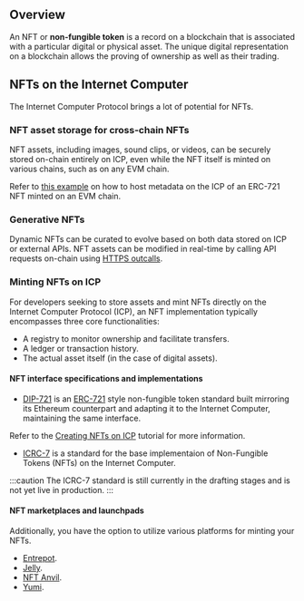 ## Overview

An NFT or **non-fungible token** is a record on a blockchain that is associated with a particular digital or physical asset. The unique digital representation on a blockchain allows the proving of ownership as well as their trading.

## NFTs on the Internet Computer

The Internet Computer Protocol brings a lot of potential for NFTs. 

### NFT asset storage for cross-chain NFTs

NFT assets, including images, sound clips, or videos, can be securely stored on-chain entirely on ICP, even while the NFT itself is minted on various chains, such as on any EVM chain.

Refer to [this example](https://github.com/domwoe/erc-721-ic-assets) on how to host metadata on the ICP of an ERC-721 NFT minted on an EVM chain.

### Generative NFTs 

Dynamic NFTs can be curated to evolve based on both data stored on ICP or external APIs. NFT assets can be modified in real-time by calling API requests on-chain using [HTTPS outcalls](/https-outcalls).

### Minting NFTs on ICP

For developers seeking to store assets and mint NFTs directly on the Internet Computer Protocol (ICP), an NFT implementation typically encompasses three core functionalities:

- A registry to monitor ownership and facilitate transfers.
- A ledger or transaction history.
- The actual asset itself (in the case of digital assets).

#### NFT interface specifications and implementations

- [DIP-721](https://github.com/Psychedelic/DIP721) is an [ERC-721](https://eips.ethereum.org/EIPS/eip-721) style non-fungible token standard built mirroring its Ethereum counterpart and adapting it to the Internet Computer, maintaining the same interface.

Refer to the [Creating NFTs on ICP](https://internetcomputer.org/docs/current/tutorials/developer-journey/level-5/5.4-NFT-tutorial#icrc-7) tutorial for more information.

- [ICRC-7](https://github.com/dfinity/ICRC/tree/54d98a82a626daad6f674f1b8e6b815785f6c8c5/ICRCs/ICRC-7) is a standard for the base implementaion of Non-Fungible Tokens (NFTs) on the Internet Computer.

:::caution
The ICRC-7 standard is still currently in the drafting stages and is not yet live in production.
:::

#### NFT marketplaces and launchpads

Additionally, you have the option to utilize various platforms for minting your NFTs.

- [Entrepot](https://entrepot.app/).
- [Jelly](https://jelly.xyz/).
- [NFT Anvil](https://nftanvil.com/).
- [Yumi](https://tppkg-ziaaa-aaaal-qatrq-cai.raw.icp0.io/).





